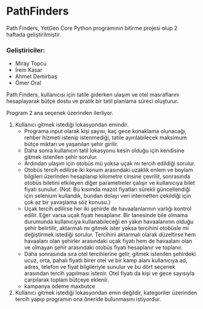 # PathFinders
Path Finders, YetGen Core Python programının bitirme projesi olup 2 haftada geliştirilmiştir.

### Geliştiriciler: 
- Miray Topcu
- İrem Kasar
- Ahmet Demirbaş
- Ömer Oral

Path Finders, kullanıcısı için tatile giderken ulaşım ve otel masraflarını hesaplayarak bütçe dostu ve pratik bir tatil planlama süreci oluşturur.

Program 2 ana seçenek üzerinden ilerliyor.

1) Kullanıcı gitmek istediği lokasyondan emindir.
   - Programa input olarak kişi sayısı, kaç gece konaklama olunacağı, rehber hizmeti istenip istenmediği, tatile ayırılabilecek maksimum bütçe miktarı ve yaşanılan şehir girilir.
   - Daha sonra kullanıcın tatil lokasyonu kesin olduğu için kendisine gitmek istenilen şehir sorulur.
   - Ardından ulaşım için otobüs mü yoksa uçak mı tercih edildiği sorulur.
   - Otobüs tercih edilirse iki konum arasındaki uzaklık enlem ve boylam bilgileri üzerinden hesaplanıp kilometre cinsine çevrilir, sonrasında otobüs biletini etkileyen diğer parametreler çalışır ve kullanıcıya bilet fiyatı sunulur. (Not: Bu kısımda mazot fiyatları sürekli güncellendiği için selenium kullandık, bundan dolayı veri internetten çekildiği için çok az bir yavaşlama söz konusu.)
   - Uçak tercih edilirse her iki şehirde de havaalanlarının varlığı kontrol edilir. Eğer varsa uçak fiyatı hesaplanır. Bir tanesinde bile olmama durumunda kullanıcıya kullanabileceği en yakın havaalanının olduğu şehir belirtilir, aktarmalı mı gitmek ister yoksa tercihini otobüsle mi değiştirmek istediği sorulur. Tercihini aktarmalı olarak düzeltirse hem havaalanı olan şehirler arasındaki uçak fiyatı hem de havaalanı olan ve olmayan şehir arasındaki otobüs fiyatı hesaplanır ve toplanır.
   - Daha sonrasında sıra otel tercihlerine gelir, gitmek istenilen şehirdeki ucuz, orta, pahalı fiyatlı birer otel ve bir kamp alanı kullanıcıya ad, adres, telefon ve fiyat bilgileriyle sunulur ve bu dört seçenek arasından tercih yapılması istenir. Otel fiyatı da kişi ve gece sayısıyla çarpılarak toplam bütçeye eklenir.
   - kampanya ödeme maxbutce
2) Kullanıcı gitmek istediği lokasyondan emin değildir, kategoriler üzerinden tercih yapıp programın ona öneride bulunmasını istiyordur.
